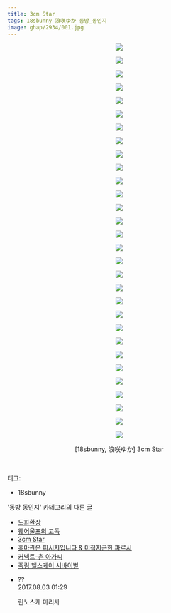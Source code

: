 ```yaml
---
title: 3cm Star
tags: 18sbunny 浪咲ゆか 동방_동인지
image: ghap/2934/001.jpg
---
```

<div class="article">
<p style="text-align: center; clear: none; float: none;"><img src="{{ site.nasurl }}/ghap/2934/001.jpg"/></p>
<p style="text-align: center; clear: none; float: none;"><img src="{{ site.nasurl }}/ghap/2934/002.jpg"/></p>
<p style="text-align: center; clear: none; float: none;"><img src="{{ site.nasurl }}/ghap/2934/003.jpg"/></p>
<p style="text-align: center; clear: none; float: none;"><img src="{{ site.nasurl }}/ghap/2934/004.jpg"/></p>
<p style="text-align: center; clear: none; float: none;"><img src="{{ site.nasurl }}/ghap/2934/005.jpg"/></p>
<p style="text-align: center; clear: none; float: none;"><img src="{{ site.nasurl }}/ghap/2934/006.jpg"/></p>
<p style="text-align: center; clear: none; float: none;"><img src="{{ site.nasurl }}/ghap/2934/007.jpg"/></p>
<p style="text-align: center; clear: none; float: none;"><img src="{{ site.nasurl }}/ghap/2934/008.jpg"/></p>
<p style="text-align: center; clear: none; float: none;"><img src="{{ site.nasurl }}/ghap/2934/009.jpg"/></p>
<p style="text-align: center; clear: none; float: none;"><img src="{{ site.nasurl }}/ghap/2934/010.jpg"/></p>
<p style="text-align: center; clear: none; float: none;"><img src="{{ site.nasurl }}/ghap/2934/011.jpg"/></p>
<p style="text-align: center; clear: none; float: none;"><img src="{{ site.nasurl }}/ghap/2934/012.jpg"/></p>
<p style="text-align: center; clear: none; float: none;"><img src="{{ site.nasurl }}/ghap/2934/013.jpg"/></p>
<p style="text-align: center; clear: none; float: none;"><img src="{{ site.nasurl }}/ghap/2934/014.jpg"/></p>
<p style="text-align: center; clear: none; float: none;"><img src="{{ site.nasurl }}/ghap/2934/015.jpg"/></p>
<p style="text-align: center; clear: none; float: none;"><img src="{{ site.nasurl }}/ghap/2934/016.jpg"/></p>
<p style="text-align: center; clear: none; float: none;"><img src="{{ site.nasurl }}/ghap/2934/017.jpg"/></p>
<p style="text-align: center; clear: none; float: none;"><img src="{{ site.nasurl }}/ghap/2934/018.jpg"/></p>
<p style="text-align: center; clear: none; float: none;"><img src="{{ site.nasurl }}/ghap/2934/019.jpg"/></p>
<p style="text-align: center; clear: none; float: none;"><img src="{{ site.nasurl }}/ghap/2934/020.jpg"/></p>
<p style="text-align: center; clear: none; float: none;"><img src="{{ site.nasurl }}/ghap/2934/021.jpg"/></p>
<p style="text-align: center; clear: none; float: none;"><img src="{{ site.nasurl }}/ghap/2934/022.jpg"/></p>
<p style="text-align: center; clear: none; float: none;"><img src="{{ site.nasurl }}/ghap/2934/023.jpg"/></p>
<p style="text-align: center; clear: none; float: none;"><img src="{{ site.nasurl }}/ghap/2934/024.jpg"/></p>
<p style="text-align: center; clear: none; float: none;"><img src="{{ site.nasurl }}/ghap/2934/025.jpg"/></p>
<p style="text-align: center; clear: none; float: none;"><img src="{{ site.nasurl }}/ghap/2934/026.jpg"/></p>
<p style="text-align: center; clear: none; float: none;"><img src="{{ site.nasurl }}/ghap/2934/027.jpg"/></p>
<p style="text-align: center; clear: none; float: none;"><img src="{{ site.nasurl }}/ghap/2934/028.jpg"/></p>
<p style="text-align: center; clear: none; float: none;"><img src="{{ site.nasurl }}/ghap/2934/029.jpg"/></p>
<p style="text-align: center; clear: none; float: none;"><img src="{{ site.nasurl }}/ghap/2934/030.jpg"/></p>
<p style="text-align: center; clear: none; float: none;">[18sbunny, 浪咲ゆか] 3cm Star</p>
<p><br/></p>
</div><div class="tagTrail">
<p>태그: </p>
<ul>
<li>18sbunny</li>
</ul>
</div><div class="another">
<p>'동방 동인지' 카테고리의 다른 글</p>
<ul>
<li><a href="/2016-12-19-ghap_2944">도화환상</a></li>
<li><a href="/2016-12-19-ghap_2941">웨어울프의 고독</a></li>
<li><a href="/2016-12-17-ghap_2934">3cm Star</a></li>
<li><a href="/2016-12-17-ghap_2930">홍마관은 피서지입니다 &amp; 미적지근한 파르시</a></li>
<li><a href="/2016-12-17-ghap_2928">커넥트-촌 아가씨</a></li>
<li><a href="/2016-12-17-ghap_2927">죽림 헬스케어 서바이벌</a></li>
</ul>
</div><div class="cb_module cb_fluid">
<div class="cb_wrt cb_profile">
<div class="comment">
<ul>
<li class="cb_thumb_off" id="comment15050580">
<div class="cb_comment_area">
<div class="cb_info_area">
<div class="cb_section">
<span class="cb_nick_name">??</span>
</div>
<div class="cb_section">
<span class="cb_date">2017.08.03 01:29 </span>
</div>
</div>
<div class="cb_dsc_comment">
<p class="cb_dsc">
											린노스케 마리사
										</p>
</div>
</div></li>
</ul>
</div>
</div><!-- commentList close -->
</div>